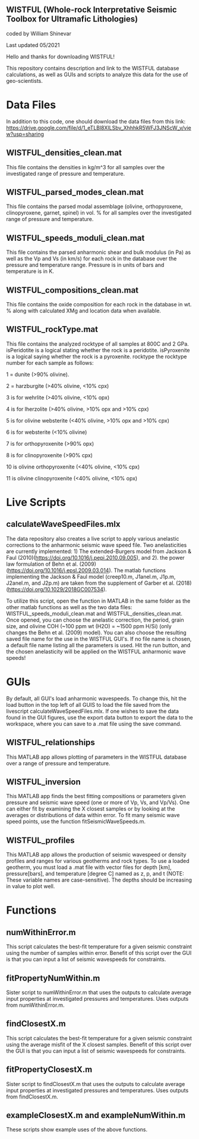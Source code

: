 ## WISTFUL (Whole-rock Interpretative Seismic Toolbox for Ultramafic Lithologies)
coded by William Shinevar

Last updated 05/2021

Hello and thanks for downloading WISTFUL!

This repository contains description and link to the WISTFUL database calculations, as well as GUIs and scripts to analyze this data for the use of geo-scientists.

# Data Files
In addition to this code, one should download the data files from this link: https://drive.google.com/file/d/1_eTLBl8XILSbv_XhhhkR5WFJ3JNScW_v/view?usp=sharing
## WISTFUL_densities_clean.mat
This file contains the densities in kg/m^3 for all samples over the investigated range of pressure and temperature. 
## WISTFUL_parsed_modes_clean.mat
This file contains the parsed modal assemblage (olivine, orthopyroxene, clinopyroxene, garnet, spinel) in vol. % for all samples over the investigated range of pressure and temperature. 
## WISTFUL_speeds_moduli_clean.mat
This file contains the parsed anharmonic shear and bulk modulus (in Pa) as well as the Vp and Vs (in km/s) for each rock in the database over the pressure and temperature range. Pressure is in units of bars and temperature is in K. 
## WISTFUL_compositions_clean.mat
This file contains the oxide composition for each rock in the database in wt. % along with calculated XMg and location data when available. 
## WISTFUL_rockType.mat
This file contains the analyzed rocktype of all samples at 800C and 2 GPa. isPeridotite is a logical stating whether the rock is a peridotite. isPyroxenite is a logical saying whether the rock is a pyroxenite. 
rocktype the rocktype number for each sample as follows:

1 = dunite (>90% olivine).

2 = harzburgite (>40% olivine, <10% cpx)

3 is for wehrlite (>40% olivine, <10% opx)

4 is for lherzolite (>40% olivine, >10% opx and >10% cpx)

5 is for olivine websterite (<40% olivine, >10% opx and >10% cpx)

6 is for websterite (<10% olivine)

7 is for orthopyroxenite (>90% opx)

8 is for clinopyroxenite (>90% cpx)

10 is olivine orthopyroxenite (<40% olivine, <10% cpx)

11 is olivine clinopyroxenite (<40% olivine, <10% opx)
# Live Scripts
## calculateWaveSpeedFiles.mlx
The data repository also creates a live script to apply various anelastic corrections to the anharmonic seismic wave speed file. Two anelasticities are currently implemented: 1) The extended-Burgers model from Jackson & Faul (2010)(https://doi.org/10.1016/j.pepi.2010.09.005), and 2). the power law formulation of Behn et al. (2009) (https://doi.org/10.1016/j.epsl.2009.03.014).
The matlab functions implementing the Jackson & Faul model (creep10.m, J1anel.m, J1p.m, J2anel.m, and J2p.m) are taken from the supplement of Garber et al. (2018) (https://doi.org/10.1029/2018GC007534).

To utilize this script, open the function in MATLAB in the same folder as the other matlab functions as well as the two data files: WISTFUL_speeds_moduli_clean.mat and WISTFUL_densities_clean.mat.
Once opened, you can choose the anelastic correction, the period, grain size, and olivine COH (~100 ppm wt (H2O) = ~1500 ppm H/Si) (only changes the Behn et al. (2009) model). You can also choose the resulting saved file name for the use in the WISTFUL GUI's. If no file name is chosen, a default file name listing all the parameters is used.
Hit the run button, and the chosen anelasticity will be applied on the WISTFUL anharmonic wave speeds!
# GUIs
By default, all GUI's load anharmonic wavespeeds. To change this, hit the load button in the top left of all GUIS to load the file saved from the livescript calculateWaveSpeedFiles.mlx. If one wishes to save the data found in the GUI figures, use the export data button to export the data to the workspace, where you can save to a .mat file using the save command.
## WISTFUL_relationships
This MATLAB app allows plotting of parameters in the WISTFUL database over a range of pressure and temperature. 
## WISTFUL_inversion
This MATLAB app finds the best fitting compositions or parameters given pressure and seismic wave speed (one or more of Vp, Vs, and Vp/Vs). One can either fit by examining the X closest samples or by looking at the averages or distributions of data within error. To fit many seismic wave speed points, use the function fitSeismicWaveSpeeds.m.
## WISTFUL_profiles
This MATLAB app allows the production of seismic wavespeed or density profiles and ranges for various geotherms and rock types. To use a loaded geotherm, you must load a .mat file with vector files for depth [km], pressure[bars], and temperature [degree C] named as z, p, and t (NOTE: These variable names are case-sensitive). The depths should be increasing in value to plot well. 
# Functions
## numWithinError.m
This script calculates the best-fit temperature for a given seismic constraint using the number of samples within error. Benefit of this script over the GUI is that you can input a list of seismic wavespeeds for constraints.
## fitPropertyNumWithin.m
Sister script to numWithinError.m that uses the outputs to calculate average input properties at investigated pressures and temperatures. Uses outputs from numWithinError.m.
## findClosestX.m
This script calculates the best-fit temperature for a given seismic constraint using the average misfit of the X closest samples. Benefit of this script over the GUI is that you can input a list of seismic wavespeeds for constraints.
## fitPropertyClosestX.m
Sister script to findClosestX.m that uses the outputs to calculate average input properties at investigated pressures and temperatures. Uses outputs from findClosestX.m.
## exampleClosestX.m and exampleNumWithin.m
These scripts show example uses of the above functions. 
